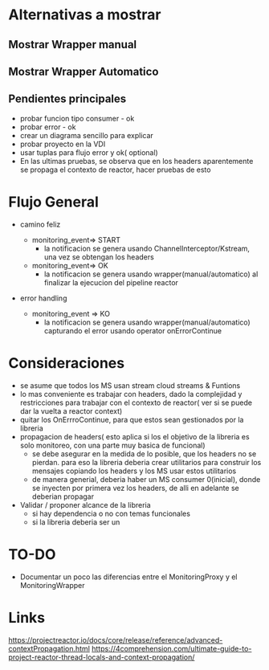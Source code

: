# Alternativas a mostrar
## Mostrar Wrapper manual
## Mostrar Wrapper Automatico


## Pendientes principales
- probar funcion tipo consumer - ok 
- probar error - ok 
- crear un diagrama sencillo para explicar
- probar proyecto en la VDI
- usar tuplas para flujo error y ok( optional) 
- En las ultimas pruebas, se observa que en los headers aparentemente se propaga el contexto de reactor, hacer pruebas de esto

# Flujo General
- camino feliz
    - monitoring_event=> START
        - la notificacion se genera usando ChannelInterceptor/Kstream, una vez se obtengan los headers
    - monitoring_event=> OK
        -  la notificacion se genera usando wrapper(manual/automatico) al finalizar la ejecucion del pipeline reactor

- error handling
    - monitoring_event => KO
        - la notificacion se genera usando wrapper(manual/automatico) capturando el error usando operator onErrorContinue

# Consideraciones
- se asume que todos los MS usan stream cloud streams & Funtions
- lo mas conveniente es trabajar con headers, dado la complejidad y restricciones para trabajar con el contexto de reactor( ver si se puede dar la vuelta a reactor context)
- quitar los OnErrroContinue, para que estos sean gestionados por la libreria
- propagacion de headers( esto aplica si los el objetivo de la libreria es solo monitoreo, con una parte muy basica de funcional)
    - se debe asegurar en la medida de lo posible, que los headers no  se pierdan. para eso la libreria deberia crear utilitarios para construir los mensajes copiando los headers y los MS usar estos utilitarios 
    - de manera generial, deberia haber un MS consumer 0(inicial), donde se inyecten por primera vez los headers, de alli en adelante se deberian propagar
- Validar / proponer alcance de la libreria
    - si hay dependencia o no con temas funcionales
    - si la libreria deberia ser un 

# TO-DO
- Documentar un poco las diferencias entre el MonitoringProxy y el MonitoringWrapper

# Links
https://projectreactor.io/docs/core/release/reference/advanced-contextPropagation.html
https://4comprehension.com/ultimate-guide-to-project-reactor-thread-locals-and-context-propagation/